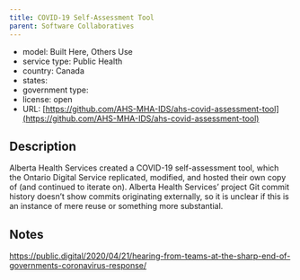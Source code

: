 ```yaml
---
title: COVID-19 Self-Assessment Tool
parent: Software Collaboratives
---
```


- model: Built Here, Others Use
- service type: Public Health
- country: Canada
- states: 
- government type: 
- license: open
- URL: [https://github.com/AHS-MHA-IDS/ahs-covid-assessment-tool](https://github.com/AHS-MHA-IDS/ahs-covid-assessment-tool)

## Description
Alberta Health Services created a COVID-19 self-assessment tool, which the Ontario Digital Service replicated, modified, and hosted their own copy of (and continued to iterate on). Alberta Health Services’ project Git commit history doesn’t show commits originating externally, so it is unclear if this is an instance of mere reuse or something more substantial.

## Notes
https://public.digital/2020/04/21/hearing-from-teams-at-the-sharp-end-of-governments-coronavirus-response/
